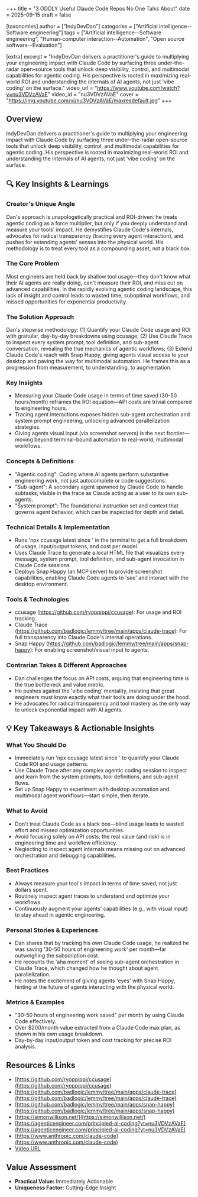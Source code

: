 +++
title = "3 ODDLY Useful Claude Code Repos No One Talks About"
date = 2025-09-15
draft = false

[taxonomies]
author = ["IndyDevDan"]
categories = ["Artificial intelligence--Software engineering"]
tags = ["Artificial intelligence--Software engineering", "Human-computer interaction--Automation", "Open source software--Evaluation"]

[extra]
excerpt = "IndyDevDan delivers a practitioner's guide to multiplying your engineering impact with Claude Code by surfacing three under-the-radar open-source tools that unlock deep visibility, control, and multimodal capabilities for agentic coding. His perspective is rooted in maximizing real-world ROI and understanding the internals of AI agents, not just 'vibe coding' on the surface."
video_url = "https://www.youtube.com/watch?v=nu3VDVzAVaE"
video_id = "nu3VDVzAVaE"
cover = "https://img.youtube.com/vi/nu3VDVzAVaE/maxresdefault.jpg"
+++

## Overview

IndyDevDan delivers a practitioner's guide to multiplying your engineering impact with Claude Code by surfacing three under-the-radar open-source tools that unlock deep visibility, control, and multimodal capabilities for agentic coding. His perspective is rooted in maximizing real-world ROI and understanding the internals of AI agents, not just 'vibe coding' on the surface.

## 🔍 Key Insights & Learnings

### Creator's Unique Angle
Dan's approach is unapologetically practical and ROI-driven: he treats agentic coding as a force multiplier, but only if you deeply understand and measure your tools' impact. He demystifies Claude Code's internals, advocates for radical transparency (tracing every agent interaction), and pushes for extending agents' senses into the physical world. His methodology is to treat every tool as a compounding asset, not a black box.

### The Core Problem
Most engineers are held back by shallow tool usage—they don't know what their AI agents are really doing, can't measure their ROI, and miss out on advanced capabilities. In the rapidly evolving agentic coding landscape, this lack of insight and control leads to wasted time, suboptimal workflows, and missed opportunities for exponential productivity.

### The Solution Approach
Dan's stepwise methodology: (1) Quantify your Claude Code usage and ROI with granular, day-by-day breakdowns using ccusage; (2) Use Claude Trace to inspect every system prompt, tool definition, and sub-agent conversation, revealing the true mechanics of agentic workflows; (3) Extend Claude Code's reach with Snap Happy, giving agents visual access to your desktop and paving the way for multimodal automation. He frames this as a progression from measurement, to understanding, to augmentation.

### Key Insights
- Measuring your Claude Code usage in terms of time saved (30-50 hours/month) reframes the ROI equation—API costs are trivial compared to engineering hours.
- Tracing agent interactions exposes hidden sub-agent orchestration and system prompt engineering, unlocking advanced parallelization strategies.
- Giving agents visual input (via screenshot servers) is the next frontier—moving beyond terminal-bound automation to real-world, multimodal workflows.

### Concepts & Definitions
- "Agentic coding": Coding where AI agents perform substantive engineering work, not just autocomplete or code suggestions.
- "Sub-agent": A secondary agent spawned by Claude Code to handle subtasks, visible in the trace as Claude acting as a user to its own sub-agents.
- "System prompt": The foundational instruction set and context that governs agent behavior, which can be inspected for depth and detail.

### Technical Details & Implementation
- Runs 'npx ccusage latest since <date>' in the terminal to get a full breakdown of usage, input/output tokens, and cost per model.
- Uses Claude Trace to generate a local HTML file that visualizes every message, system prompt, tool definition, and sub-agent invocation in Claude Code sessions.
- Deploys Snap Happy (an MCP server) to provide screenshot capabilities, enabling Claude Code agents to 'see' and interact with the desktop environment.

### Tools & Technologies
- ccusage (https://github.com/ryoppippi/ccusage): For usage and ROI tracking.
- Claude Trace (https://github.com/badlogic/lemmy/tree/main/apps/claude-trace): For full transparency into Claude Code's internal operations.
- Snap Happy (https://github.com/badlogic/lemmy/tree/main/apps/snap-happy): For enabling screenshot/visual input to agents.

### Contrarian Takes & Different Approaches
- Dan challenges the focus on API costs, arguing that engineering time is the true bottleneck and value metric.
- He pushes against the 'vibe coding' mentality, insisting that great engineers must know exactly what their tools are doing under the hood.
- He advocates for radical transparency and tool mastery as the only way to unlock exponential impact with AI agents.

## 💡 Key Takeaways & Actionable Insights

### What You Should Do
- Immediately run 'npx ccusage latest since <start-of-month>' to quantify your Claude Code ROI and usage patterns.
- Use Claude Trace after any complex agentic coding session to inspect and learn from the system prompts, tool definitions, and sub-agent flows.
- Set up Snap Happy to experiment with desktop automation and multimodal agent workflows—start simple, then iterate.

### What to Avoid
- Don't treat Claude Code as a black box—blind usage leads to wasted effort and missed optimization opportunities.
- Avoid focusing solely on API costs; the real value (and risk) is in engineering time and workflow efficiency.
- Neglecting to inspect agent internals means missing out on advanced orchestration and debugging capabilities.

### Best Practices
- Always measure your tool's impact in terms of time saved, not just dollars spent.
- Routinely inspect agent traces to understand and optimize your workflows.
- Continuously augment your agents' capabilities (e.g., with visual input) to stay ahead in agentic engineering.

### Personal Stories & Experiences
- Dan shares that by tracking his own Claude Code usage, he realized he was saving '30-50 hours of engineering work' per month—far outweighing the subscription cost.
- He recounts the 'aha moment' of seeing sub-agent orchestration in Claude Trace, which changed how he thought about agent parallelization.
- He notes the excitement of giving agents 'eyes' with Snap Happy, hinting at the future of agents interacting with the physical world.

### Metrics & Examples
- "30-50 hours of engineering work saved" per month by using Claude Code effectively.
- Over $200/month value extracted from a Claude Code max plan, as shown in his own usage breakdown.
- Day-by-day input/output token and cost tracking for precise ROI analysis.

## Resources & Links

- [https://github.com/ryoppippi/ccusage](https://github.com/ryoppippi/ccusage)
- [https://github.com/badlogic/lemmy/tree/main/apps/claude-trace](https://github.com/badlogic/lemmy/tree/main/apps/claude-trace)
- [https://github.com/badlogic/lemmy/tree/main/apps/snap-happy](https://github.com/badlogic/lemmy/tree/main/apps/snap-happy)
- [https://simonwillison.net/](https://simonwillison.net/)
- [https://agenticengineer.com/principled-ai-coding?yt=nu3VDVzAVaE](https://agenticengineer.com/principled-ai-coding?yt=nu3VDVzAVaE)
- [https://www.anthropic.com/claude-code](https://www.anthropic.com/claude-code)
- [Video URL](https://www.youtube.com/watch?v=nu3VDVzAVaE)

## Value Assessment
- **Practical Value:** Immediately Actionable
- **Uniqueness Factor:** Cutting-Edge Insight

